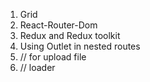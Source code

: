 1. Grid 
2. React-Router-Dom
3. Redux and Redux toolkit
4. Using Outlet in nested routes
4. // for upload file 
5. // loader